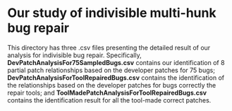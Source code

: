 # Our study of indivisible multi-hunk bug repair

This directory has three .csv files presenting the detailed result of our analysis for indivisible bug repair. Specifically, **DevPatchAnalysisFor75SampledBugs.csv** contains our identification of 8 partial patch relationships based on the developer patches for 75 bugs; **DevPatchAnalysisForToolRepairedBugs.csv** contains the identification of the relationships based on the developer patches for bugs correctly the repair tools; and **ToolMadePatchAnalysisForToolRepairedBugs.csv** contains the identification result for all the tool-made correct patches.